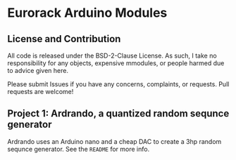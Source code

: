 # Eurorack Arduino Modules

## License and Contribution
All code is released under the BSD-2-Clause License. As such, I take no responsibility for any objects, expensive mmodules, or people harmed due to advice given here.

Please submit Issues if you have any concerns, complaints, or requests.  Pull requests are welcome!

## Project 1: Ardrando, a quantized random sequnce generator
Ardrando uses an Arduino nano and a cheap DAC to create a 3hp random sequnce generator.  See the `README` for more info.
